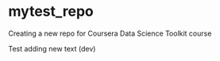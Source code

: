 # mytest_repo
Creating a new repo for Coursera Data Science Toolkit course

Test adding new text (dev)
